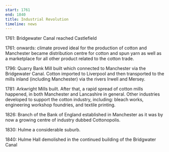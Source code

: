 ```yaml
---
start: 1761
end: 1840
title: Industrial Revolution
timeline: news
---
```


1761: Bridgewater Canal reached Castlefield

1761: onwards: climate proved ideal for the production of cotton and Manchester became distribution centre for cotton and spun yarn as well as a marketplace for all other product related to the cotton trade.

1796: Quarry Bank Mill built which connected to Manchester via the Bridgewater Canal. Cotton imported to Liverpool and then transported to the mills inland (including Manchester) via the rivers Irwell and Mersey.

1781: Arkwright Mills built. After that, a rapid spread of cotton mills happened, in both Manchester and Lancashire in general. Other industries developed to support the cotton industry, including: bleach works, engineering workshop foundries, and textile printing.

1826: Branch of the Bank of England established in Manchester as it was by now a growing centre of industry dubbed Cottonopolis.

1830: Hulme a considerable suburb.

1840: Hulme Hall demolished in the continued building of the Bridgwater Canal
